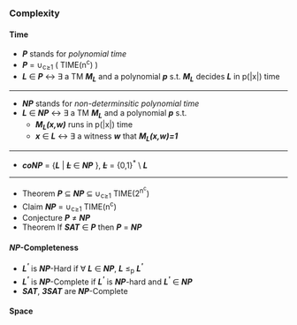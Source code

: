 ### Complexity

#### Time

* ***P*** stands for *polynomial time*
* ***P*** = ∪<sub>c≥1</sub> ( TIME(n<sup>c</sup>) )
* ***L*** ∈ ***P*** ↔ ∃ a TM ***M<sub>L</sub>*** and a polynomial ***p*** s.t. ***M<sub>L</sub>*** decides ***L*** in p(|x|) time

----
* ***NP*** stands for *non-determinsitic polynomial time*
* ***L*** ∈ ***NP*** ↔ ∃ a TM ***M<sub>L</sub>*** and a polynomial ***p*** s.t. 
  * ***M<sub>L</sub>(x,w)*** runs in p(|x|) time
  * ***x*** ∈ ***L*** ↔ ∃ a witness ***w*** that ***M<sub>L</sub>(x,w)=1***

----  
* ***coNP*** = {***L*** | ***<del>L</del>*** ∈ ***NP*** }, ***<del>L</del>*** = {0,1}<sup>\*</sup> \ ***L***

----
* Theorem ***P*** ⊆ ***NP*** ⊆ ∪<sub>c≥1</sub> TIME(2<sup>n<sup>c</sup></sup>)
* Claim ***NP*** = ∪<sub>c≥1</sub> TIME(n<sup>c</sup>)
* Conjecture ***P*** ≠ ***NP***
* Theorem If ***SAT*** ∈ ***P*** then ***P*** = ***NP***

#### ***NP***-Completeness
* ***L<sup>'</sup>*** is ***NP***-Hard if ∀ ***L*** ∈ ***NP***, ***L*** ≤<sub>p</sub> ***L<sup>'</sup>***
* ***L<sup>'</sup>*** is ***NP***-Complete if ***L<sup>'</sup>*** is ***NP***-hard and ***L<sup>'</sup>*** ∈ ***NP***
* ***SAT***, ***3SAT*** are ***NP***-Complete
 
#### Space

